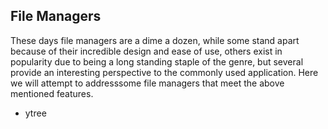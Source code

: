 ## File Managers

These days file managers are a dime a dozen, while some stand apart because of their incredible design and ease of use, others exist in
popularity due to being a long standing staple of the genre, but several provide an interesting perspective to the commonly used
application. Here we will attempt to addresssome file managers that meet the above mentioned features.

- ytree
